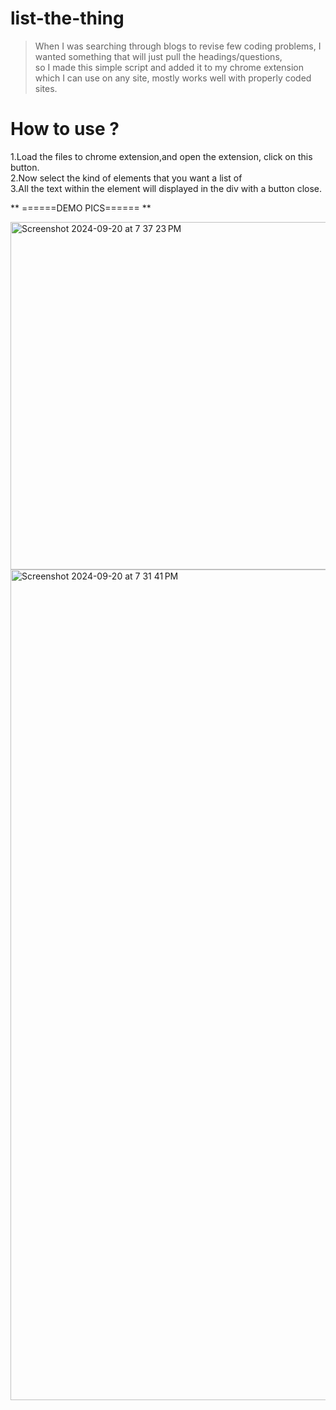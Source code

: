 # list-the-thing


>When I was searching through blogs to revise few coding problems, I wanted something that will just pull the headings/questions, \
>so I made this simple script and added it to my chrome extension which I can use on any site, mostly works well with properly coded sites.


# How to use ?
1.Load the files to chrome extension,and open the extension, click on this button.\
2.Now select the kind of elements that you want a list of\
3.All the text within the element will displayed in the div with a button close.




** ======DEMO PICS====== **

<img width="556" alt="Screenshot 2024-09-20 at 7 37 23 PM" src="https://github.com/user-attachments/assets/e5ea284e-260f-4de4-8acf-6bc2741b229f">

<img width="1329" alt="Screenshot 2024-09-20 at 7 31 41 PM" src="https://github.com/user-attachments/assets/992689ff-d97e-49fa-a13c-337b519ae766">
